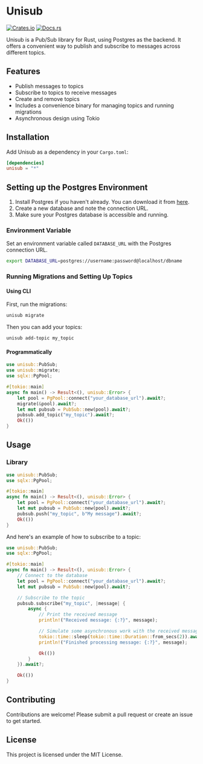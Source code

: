 # Unisub

[![Crates.io](https://img.shields.io/crates/v/unisub.svg)](https://crates.io/crates/unisub) [![Docs.rs](https://docs.rs/unisub/badge.svg)](https://docs.rs/unisub)

Unisub is a Pub/Sub library for Rust, using Postgres as the backend. It offers a convenient way to publish and subscribe to messages across different topics.

## Features

- Publish messages to topics
- Subscribe to topics to receive messages
- Create and remove topics
- Includes a convenience binary for managing topics and running migrations
- Asynchronous design using Tokio

## Installation

Add Unisub as a dependency in your `Cargo.toml`:

```toml
[dependencies]
unisub = "*"
```

## Setting up the Postgres Environment

1. Install Postgres if you haven't already. You can download it from [here](https://www.postgresql.org/download/).
2. Create a new database and note the connection URL.
3. Make sure your Postgres database is accessible and running.

### Environment Variable

Set an environment variable called `DATABASE_URL` with the Postgres connection URL.

```bash
export DATABASE_URL=postgres://username:password@localhost/dbname
```

### Running Migrations and Setting Up Topics

#### Using CLI

First, run the migrations:

```bash
unisub migrate
```

Then you can add your topics:

```bash
unisub add-topic my_topic
```

#### Programmatically

```rust
use unisub::PubSub;
use unisub::migrate;
use sqlx::PgPool;

#[tokio::main]
async fn main() -> Result<(), unisub::Error> {
    let pool = PgPool::connect("your_database_url").await?;
    migrate(&pool).await?;
    let mut pubsub = PubSub::new(pool).await?;
    pubsub.add_topic("my_topic").await?;
    Ok(())
}
```

## Usage

### Library

```rust
use unisub::PubSub;
use sqlx::PgPool;

#[tokio::main]
async fn main() -> Result<(), unisub::Error> {
    let pool = PgPool::connect("your_database_url").await?;
    let mut pubsub = PubSub::new(pool).await?;
    pubsub.push("my_topic", b"My message").await?;
    Ok(())
}
```

And here's an example of how to subscribe to a topic:

```rust
use unisub::PubSub;
use sqlx::PgPool;

#[tokio::main]
async fn main() -> Result<(), unisub::Error> {
    // Connect to the database
    let pool = PgPool::connect("your_database_url").await?;
    let mut pubsub = PubSub::new(pool).await?;

    // Subscribe to the topic
    pubsub.subscribe("my_topic", |message| {
        async {
            // Print the received message
            println!("Received message: {:?}", message);

            // Simulate some asynchronous work with the received message
            tokio::time::sleep(tokio::time::Duration::from_secs(2)).await;
            println!("Finished processing message: {:?}", message);

            Ok(())
        }
    }).await?;

    Ok(())
}
```

## Contributing

Contributions are welcome! Please submit a pull request or create an issue to get started.

## License

This project is licensed under the MIT License.
